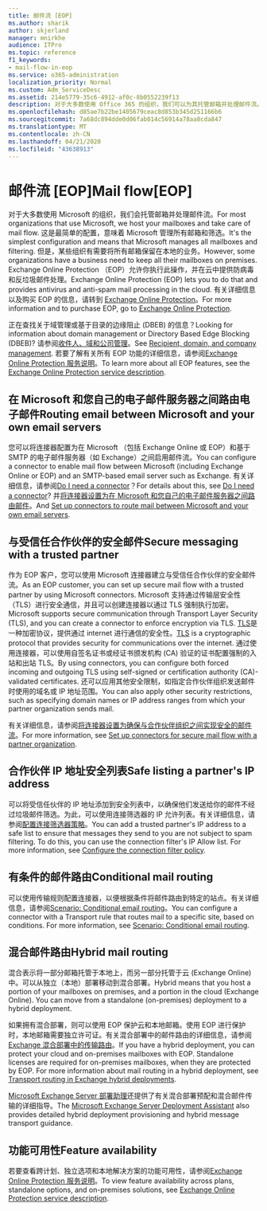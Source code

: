 ```yaml
---
title: 邮件流 [EOP]
ms.author: sharik
author: skjerland
manager: mnirkhe
audience: ITPro
ms.topic: reference
f1_keywords:
- mail-flow-in-eop
ms.service: o365-administration
localization_priority: Normal
ms.custom: Adm_ServiceDesc
ms.assetid: 214e5779-35c6-4912-af0c-8b0552239f13
description: 对于大多数使用 Office 365 的组织，我们可以为其托管邮箱并处理邮件流。 这是最简单的配置，意味着 Microsoft 管理所有邮箱和筛选。 但是，某些组织有需要将所有邮箱保留在本地的业务。 Exchange Online Protection （EOP）允许你执行此操作，并在云中提供防病毒和反垃圾邮件处理。
ms.openlocfilehash: d85ae7b22be1405679ceac8d853b345d251166b6
ms.sourcegitcommit: 7a68dc894dde0d06fab014c56914a78aa8cda847
ms.translationtype: MT
ms.contentlocale: zh-CN
ms.lasthandoff: 04/21/2020
ms.locfileid: "43638913"
---
```

# <a name="mail-floweop"></a><span data-ttu-id="7aeee-106">邮件流 [EOP]</span><span class="sxs-lookup"><span data-stu-id="7aeee-106">Mail flow[EOP]</span></span>

<span data-ttu-id="7aeee-107">对于大多数使用 Microsoft 的组织，我们会托管邮箱并处理邮件流。</span><span class="sxs-lookup"><span data-stu-id="7aeee-107">For most organizations that use Microsoft, we host your mailboxes and take care of mail flow.</span></span> <span data-ttu-id="7aeee-108">这是最简单的配置，意味着 Microsoft 管理所有邮箱和筛选。</span><span class="sxs-lookup"><span data-stu-id="7aeee-108">It's the simplest configuration and means that Microsoft manages all mailboxes and filtering.</span></span> <span data-ttu-id="7aeee-109">但是，某些组织有需要将所有邮箱保留在本地的业务。</span><span class="sxs-lookup"><span data-stu-id="7aeee-109">However, some organizations have a business need to keep all their mailboxes on premises.</span></span> <span data-ttu-id="7aeee-110">Exchange Online Protection （EOP）允许你执行此操作，并在云中提供防病毒和反垃圾邮件处理。</span><span class="sxs-lookup"><span data-stu-id="7aeee-110">Exchange Online Protection (EOP) lets you to do that and provides antivirus and anti-spam mail processing in the cloud.</span></span> <span data-ttu-id="7aeee-111">有关详细信息以及购买 EOP 的信息，请转到 [Exchange Online Protection](https://products.office.com/exchange/exchange-email-security-spam-protection)。</span><span class="sxs-lookup"><span data-stu-id="7aeee-111">For more information and to purchase EOP, go to [Exchange Online Protection](https://products.office.com/exchange/exchange-email-security-spam-protection).</span></span>
  
<span data-ttu-id="7aeee-112">正在查找关于域管理或基于目录的边缘阻止 (DBEB) 的信息？</span><span class="sxs-lookup"><span data-stu-id="7aeee-112">Looking for information about domain management or Directory Based Edge Blocking (DBEB)?</span></span> <span data-ttu-id="7aeee-113">请参阅[收件人、域和公司管理](recipient-domain-and-company-management.md)。</span><span class="sxs-lookup"><span data-stu-id="7aeee-113">See [Recipient, domain, and company management](recipient-domain-and-company-management.md).</span></span> <span data-ttu-id="7aeee-114">若要了解有关所有 EOP 功能的详细信息，请参阅[Exchange Online Protection 服务说明](exchange-online-protection-service-description.md)。</span><span class="sxs-lookup"><span data-stu-id="7aeee-114">To learn more about all EOP features, see the [Exchange Online Protection service description](exchange-online-protection-service-description.md).</span></span>
  
## <a name="routing-email-between-microsoft-and-your-own-email-servers"></a><span data-ttu-id="7aeee-115">在 Microsoft 和您自己的电子邮件服务器之间路由电子邮件</span><span class="sxs-lookup"><span data-stu-id="7aeee-115">Routing email between Microsoft and your own email servers</span></span>

<span data-ttu-id="7aeee-116">您可以将连接器配置为在 Microsoft （包括 Exchange Online 或 EOP）和基于 SMTP 的电子邮件服务器（如 Exchange）之间启用邮件流。</span><span class="sxs-lookup"><span data-stu-id="7aeee-116">You can configure a connector to enable mail flow between Microsoft (including Exchange Online or EOP) and an SMTP-based email server such as Exchange.</span></span> <span data-ttu-id="7aeee-117">有关详细信息，请参阅[Do I need a connector](https://docs.microsoft.com/exchange/mail-flow-best-practices/use-connectors-to-configure-mail-flow/do-i-need-to-create-a-connector)？</span><span class="sxs-lookup"><span data-stu-id="7aeee-117">For details about this, see [Do I need a connector](https://docs.microsoft.com/exchange/mail-flow-best-practices/use-connectors-to-configure-mail-flow/do-i-need-to-create-a-connector)?</span></span> <span data-ttu-id="7aeee-118">并[将连接器设置为在 Microsoft 和您自己的电子邮件服务器之间路由邮件](https://docs.microsoft.com/exchange/mail-flow-best-practices/use-connectors-to-configure-mail-flow/set-up-connectors-to-route-mail)。</span><span class="sxs-lookup"><span data-stu-id="7aeee-118">And [Set up connectors to route mail between Microsoft and your own email servers](https://docs.microsoft.com/exchange/mail-flow-best-practices/use-connectors-to-configure-mail-flow/set-up-connectors-to-route-mail).</span></span>
  
## <a name="secure-messaging-with-a-trusted-partner"></a><span data-ttu-id="7aeee-119">与受信任合作伙伴的安全邮件</span><span class="sxs-lookup"><span data-stu-id="7aeee-119">Secure messaging with a trusted partner</span></span>

<span data-ttu-id="7aeee-120">作为 EOP 客户，您可以使用 Microsoft 连接器建立与受信任合作伙伴的安全邮件流。</span><span class="sxs-lookup"><span data-stu-id="7aeee-120">As an EOP customer, you can set up secure mail flow with a trusted partner by using Microsoft connectors.</span></span> <span data-ttu-id="7aeee-121">Microsoft 支持通过传输层安全性（TLS）进行安全通信，并且可以创建连接器以通过 TLS 强制执行加密。</span><span class="sxs-lookup"><span data-stu-id="7aeee-121">Microsoft supports secure communication through Transport Layer Security (TLS), and you can create a connector to enforce encryption via TLS.</span></span> <span data-ttu-id="7aeee-122">[TLS](https://docs.microsoft.com/microsoft-365/compliance/exchange-online-uses-tls-to-secure-email-connections)是一种加密协议，提供通过 internet 进行通信的安全性。</span><span class="sxs-lookup"><span data-stu-id="7aeee-122">[TLS](https://docs.microsoft.com/microsoft-365/compliance/exchange-online-uses-tls-to-secure-email-connections) is a cryptographic protocol that provides security for communications over the internet.</span></span> <span data-ttu-id="7aeee-123">通过使用连接器，可以使用自签名证书或经证书颁发机构 (CA) 验证的证书配置强制的入站和出站 TLS。</span><span class="sxs-lookup"><span data-stu-id="7aeee-123">By using connectors, you can configure both forced incoming and outgoing TLS using self-signed or certification authority (CA)-validated certificates.</span></span> <span data-ttu-id="7aeee-124">还可以应用其他安全限制，如指定合作伙伴组织发送邮件时使用的域名或 IP 地址范围。</span><span class="sxs-lookup"><span data-stu-id="7aeee-124">You can also apply other security restrictions, such as specifying domain names or IP address ranges from which your partner organization sends mail.</span></span> 
  
<span data-ttu-id="7aeee-125">有关详细信息，请参阅[将连接器设置为确保与合作伙伴组织之间实现安全的邮件流](https://docs.microsoft.com/exchange/mail-flow-best-practices/use-connectors-to-configure-mail-flow/set-up-connectors-for-secure-mail-flow-with-a-partner)。</span><span class="sxs-lookup"><span data-stu-id="7aeee-125">For more information, see [Set up connectors for secure mail flow with a partner organization](https://docs.microsoft.com/exchange/mail-flow-best-practices/use-connectors-to-configure-mail-flow/set-up-connectors-for-secure-mail-flow-with-a-partner).</span></span>
  
## <a name="safe-listing-a-partners-ip-address"></a><span data-ttu-id="7aeee-126">合作伙伴 IP 地址安全列表</span><span class="sxs-lookup"><span data-stu-id="7aeee-126">Safe listing a partner's IP address</span></span>

<span data-ttu-id="7aeee-p106">可以将受信任伙伴的 IP 地址添加到安全列表中，以确保他们发送给你的邮件不经过垃圾邮件筛选。为此，可以使用连接筛选器的 IP 允许列表。有关详细信息，请参阅[配置连接筛选器策略](https://go.microsoft.com/fwlink/p/?LinkID=287108)。</span><span class="sxs-lookup"><span data-stu-id="7aeee-p106">You can add a trusted partner's IP address to a safe list to ensure that messages they send to you are not subject to spam filtering. To do this, you can use the connection filter's IP Allow list. For more information, see [Configure the connection filter policy](https://go.microsoft.com/fwlink/p/?LinkID=287108).</span></span>
  
## <a name="conditional-mail-routing"></a><span data-ttu-id="7aeee-130">有条件的邮件路由</span><span class="sxs-lookup"><span data-stu-id="7aeee-130">Conditional mail routing</span></span>

<span data-ttu-id="7aeee-p107">可以使用传输规则配置连接器，以便根据条件将邮件路由到特定的站点。有关详细信息，请参阅[Scenario: Conditional email routing](https://docs.microsoft.com/exchange/mail-flow-best-practices/use-connectors-to-configure-mail-flow/conditional-mail-routing)。</span><span class="sxs-lookup"><span data-stu-id="7aeee-p107">You can configure a connector with a Transport rule that routes mail to a specific site, based on conditions. For more information, see [Scenario: Conditional email routing](https://docs.microsoft.com/exchange/mail-flow-best-practices/use-connectors-to-configure-mail-flow/conditional-mail-routing).</span></span>
  
## <a name="hybrid-mail-routing"></a><span data-ttu-id="7aeee-133">混合邮件路由</span><span class="sxs-lookup"><span data-stu-id="7aeee-133">Hybrid mail routing</span></span>

<span data-ttu-id="7aeee-p108">混合表示将一部分邮箱托管于本地上，而另一部分托管于云 (Exchange Online) 中。可以从独立（本地）部署移动到混合部署。</span><span class="sxs-lookup"><span data-stu-id="7aeee-p108">Hybrid means that you host a portion of your mailboxes on premises, and a portion in the cloud (Exchange Online). You can move from a standalone (on-premises) deployment to a hybrid deployment.</span></span>
  
<span data-ttu-id="7aeee-p109">如果拥有混合部署，则可以使用 EOP 保护云和本地邮箱。使用 EOP 进行保护时，本地邮箱需要独立许可证。有关混合部署中的邮件路由的详细信息，请参阅 [Exchange 混合部署中的传输路由](https://go.microsoft.com/fwlink/p/?LinkId=271757)。</span><span class="sxs-lookup"><span data-stu-id="7aeee-p109">If you have a hybrid deployment, you can protect your cloud and on-premises mailboxes with EOP. Standalone licenses are required for on-premises mailboxes, when they are protected by EOP. For more information about mail routing in a hybrid deployment, see [Transport routing in Exchange hybrid deployments](https://go.microsoft.com/fwlink/p/?LinkId=271757).</span></span>
  
<span data-ttu-id="7aeee-139">[Microsoft Exchange Server 部署助理](https://go.microsoft.com/fwlink/p/?LinkId=287036)还提供了有关混合部署预配和混合邮件传输的详细指导。</span><span class="sxs-lookup"><span data-stu-id="7aeee-139">The [Microsoft Exchange Server Deployment Assistant](https://go.microsoft.com/fwlink/p/?LinkId=287036) also provides detailed hybrid deployment provisioning and hybrid message transport guidance.</span></span> 
  
## <a name="feature-availability"></a><span data-ttu-id="7aeee-140">功能可用性</span><span class="sxs-lookup"><span data-stu-id="7aeee-140">Feature availability</span></span>

<span data-ttu-id="7aeee-141">若要查看跨计划、独立选项和本地解决方案的功能可用性，请参阅[Exchange Online Protection 服务说明](exchange-online-protection-service-description.md)。</span><span class="sxs-lookup"><span data-stu-id="7aeee-141">To view feature availability across plans, standalone options, and on-premises solutions, see [Exchange Online Protection service description](exchange-online-protection-service-description.md).</span></span>
